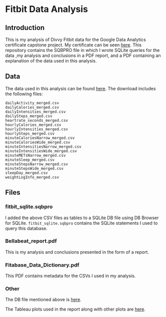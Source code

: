 # Fitbit Data Analysis

## Introduction

This is my analysis of Divvy Fitbit data for the Google Data Analytics certificate capstone project. My certificate can be seen [here](https://www.credly.com/badges/6e51f2de-b45a-4e2e-bff1-3da04eff93de). This repository contains the SQBPRO file in which I wrote SQLite queries for the data ,my analysis and conclusions in a PDF report, and a PDF containing an explanation of the data used in this analysis.

## Data

The data used in this analysis can be found [here](https://www.kaggle.com/arashnic/fitbit). The download includes the following files:

```
dailyActivity_merged.csv
dailyCalories_merged.csv
dailyIntensities_merged.csv
dailySteps_merged.csv
heartrate_seconds_merged.csv
hourlyCalories_merged.csv
hourlyIntensities_merged.csv
hourlySteps_merged.csv
minuteCaloriesNarrow_merged.csv
minuteCaloriesWide_merged.csv
minuteIntensitiesNarrow_merged.csv
minuteIntensitiesWide_merged.csv
minuteMETsNarrow_merged.csv
minuteSleep_merged.csv
minuteStepsNarrow_merged.csv
minuteStepsWide_merged.csv
sleepDay_merged.csv
weightLogInfo_merged.csv
```

## Files

### fitbit_sqlite.sqbpro

I added the above CSV files as tables to a SQLite DB file using DB Browser for SQLite. ```fitbit_sqlite.sqbpro``` contains the SQLite statements I used to query this database. 

### Bellabeat_report.pdf

This is my analysis and conclusions presented in the form of a report.

### Fitabase_Data_Dictionary.pdf

This PDF contains metadata for the CSVs I used in my analysis.

### Other

The DB file mentioned above is [here](https://drive.google.com/file/d/1JMh5irBVTTiU-9isfxUSkvOTYMhT9PbK/view?usp=sharing).

The Tableau plots used in the report along with other plots are [here](https://public.tableau.com/views/fitabase/Dashboard1?:language=en-US&:display_count=n&:origin=viz_share_link).
